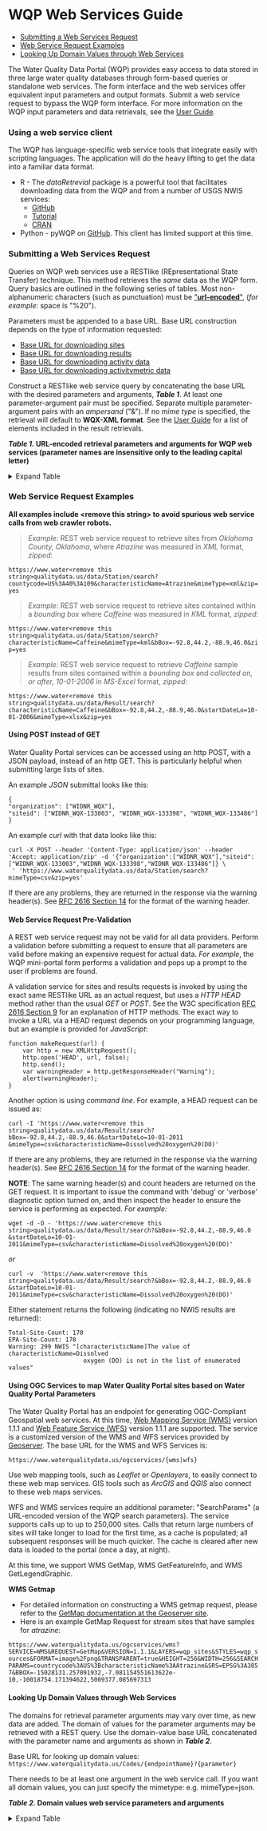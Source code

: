# **WQP Web Services Guide**

* [Submitting a Web Services Request](/server/wqp/markdownTextFiles/webservices_documentation.md#submitting-a-web-services-request)
* [Web Service Request Examples](/server/wqp/markdownTextFiles/webservices_documentation.md#web-service-request-examples)
* [Looking Up Domain Values through Web Services](/server/wqp/markdownTextFiles/webservices_documentation.md#looking-up-domain-values-through-web-services)

The Water Quality Data Portal (WQP) provides easy access to data stored in three large water quality databases through form-based queries or standalone web services. The form interface and the web services offer equivalent input parameters and output formats. Submit a web service request to bypass the WQP form interface. For more information on the WQP input parameters and data retrievals, see the [User Guide](http://www.waterqualitydata.us/portal_userguide.jsp).  

### **Using a web service client**

The WQP has language-specific web service tools that integrate easily with scripting languages. The application will do the heavy lifting to get the data into a familiar data format.

* R - The *dataRetrevial* package is a powerful tool that facilitates downloading data from the WQP and from a number of USGS NWIS services: 
    * [GitHub](https://github.com/USGS-R/dataRetrieval)
    * [Tutorial](https://owi.usgs.gov/R/dataRetrieval.html)
    * [CRAN](https://cran.r-project.org/web/packages/dataRetrieval/index.html)
* Python - pyWQP on [GitHub](https://github.com/USGS-CIDA/pyWQP). This client has limited support at this time.

### **Submitting a Web Services Request**

Queries on WQP web services use a RESTlike (REpresentational State Transfer) technique. This method retrieves the *same* data as the WQP form. Query basics are outlined in the following series of tables. Most non-alphanumeric characters (such as punctuation) must be ["**url-encoded**"](https://www.tutorialspoint.com/html/html_url_encoding.htm), (*for example*: space is "%20").

Parameters must be appended to a base URL. Base URL construction depends on the type of information requested:

* [Base URL for downloading sites](https://www.waterqualitydata.us/data/Station/search?)
* [Base URL for downloading results](https://www.waterqualitydata.us/data/Result/search?)
* [Base URL for downloading activity data](https://www.waterqualitydata.us/data/Activity/search?)
* [Base URL for downloading activitymetric data](https://www.waterqualitydata.us/data/ActivityMetric/search?)

Construct a RESTlike web service query by concatenating the base URL with the desired parameters and arguments, ***Table 1***.  At least one parameter-argument pair must be specified. Separate multiple parameter-argument pairs with an *ampersand* ("&"). If no *mime type* is specified, the retrieval will default to **WQX-XML format**. See the [User Guide](http://www.waterqualitydata.us/portal_userguide.jsp) for a list of elements included in the result retrievals.

***Table 1.* URL-encoded retrieval parameters and arguments for WQP web services (parameter names are insensitive only to the leading capital letter)**
<details>
  <summary>Expand Table</summary>

|    REST parameter   |                                                                                                                                                                                                                    Argument                                                                                                                                                                                                                    |                                                                                                                                                                                                                      Discussion                                                                                                                                                                                                                     |
|:-------------------:|:----------------------------------------------------------------------------------------------------------------------------------------------------------------------------------------------------------------------------------------------------------------------------------------------------------------------------------------------------------------------------------------------------------------------------------------------:|:---------------------------------------------------------------------------------------------------------------------------------------------------------------------------------------------------------------------------------------------------------------------------------------------------------------------------------------------------------------------------------------------------------------------------------------------------:|
| bBox                | *Western-most longitude, Southern-most latitude, Eastern-most longitude, and Northern-most longitudeseparated by commas, expressed in decimal degrees, WGS84, and longitudes west of Greenwich are negative. (Example: bBox=-92.8,44.2,-88.9,46.0)*                                                                                                                                                                                              | These four arguments are used together to form a quadrant of the Earth's surface for locating data-collection stations. Many stations outside the continental US do not have latitude and longitude referenced to WGS84 and therefore cannot be found using these parameters. Other stations are not associated with latitude and longitude due to Homeland Security concerns.                                                                      |   |
| lat                 | *Latitude for radial search, expressed in decimal degrees, WGS84*                                                                                                                                                                                                                                                                                                                                                                                 | These three arguments are used together to form a circle on the Earth's surface for locating data-collection stations. Many stations outside the continental US do not have latitude and longitude referenced to WGS84 and therefore cannot be found using these parameters.                                                                                                                                                                        |   |
| long                | *Longitude for radial search, expressed in decimal degrees, WGS84*                                                                                                                                                                                                                                                                                                                                                                               |                                                                                                                                                                                                                                                                                                                                                                                                                                                     |   |
| within              | *Distance for radial search, expressed in decimal miles*                                                                                                                                                                                                                                                                                                                                                                                         |                                                                                                                                                                                                                                                                                                                                                                                                                                                     |   |
| countrycode         | *Two-character Federal Information Processing Standard (FIPS) country code ([allowable values](https://www.waterqualitydata.us/portal_userguide/#WQPUserGuide-Domain_Value)).*                                                                                                                                                                                                                                                                                                                            | FIPS country codes were established by the [National Institute of Standards, publication 10-4](https://nvlpubs.nist.gov/nistpubs/Legacy/FIPS/fipspub10-4.pdf).                                                                                                                                                                                                                                                                                                                                                        |   |
| statecode           | *Two-character Federal Information Processing Standard (FIPS) country code, followed by a URL-encoded colon ("%3A"), followed by a two-digit FIPS state code. ([allowable values](https://www.waterqualitydata.us/portal_userguide/#WQPUserGuide-Domain_Value)).*                                                                                                                                                                                                                                           | FIPS state codes were established by the [National Institute of Standards, publication 5-2](https://nvlpubs.nist.gov/nistpubs/Legacy/FIPS/fipspub5-2.pdf).                                                                                                                                                                                                                                                                                                                                                          |   |
| countycode          | *Two-character Federal Information Processing Standard (FIPS) country code, followed by a URL-encoded colon ("%3A"), followed by a two-digit FIPS state code, followed by a URL-encoded colon ("%3A"), followed by a three-digit FIPS county code. ([allowable values](https://www.waterqualitydata.us/portal_userguide/#WQPUserGuide-Domain_Value)).*                                                                                                                                                     | FIPS county codes were established by the [National Institute of Standards, publication 6-4](https://nvlpubs.nist.gov/nistpubs/Legacy/FIPS/fipspub6-4.pdf).                                                                                                                                                                                                                                                                                                                                                         |   |
| siteType            | *One or more case-sensitive site types, separated by semicolons ([allowable values](https://www.waterqualitydata.us/portal_userguide/#WQPUserGuide-Domain_Value)).*                                                                                                                                                                                                                                                                                                                                  | Restrict retrieval to stations with specified site type (location in the hydrologic cycle). The MonitoringLocationTypeName for individual records may provide more detailed information about the type of individual stations.                                                                                                                                                                                                                      |   |
| organization        | *For USGS organization IDs, append an upper-case postal-service state abbreviation to "USGS-" to identify the USGS office managing the data collection station records. However, a few US states are serviced by one USGS office ([allowable values](https://www.waterqualitydata.us/portal_userguide/#WQPUserGuide-Domain_Value)).* (**USGS-MA** = Massachusetts and Rhode Island, **USGS-MD** = Maryland, Delaware, and the District of Columbia, **USGS-PR** = Caribbean Islands, **USGS-HI** = Pacific Islands). | USGS offices sometimes provide data for stations outside the political boundaries associated with the office's organization code. Use the statecode or countycode arguments to search for stations located within those political boundaries.                                                                                                                                                                                                       |   |
| siteid              | *Concatenate an agency code, a hyphen ("-"), and a site-identification number.*                                                                                                                                                                                                                                                                                                                                                                  | Each data collection station is assigned a unique site-identification number. Other agencies often use different site identification numbers for the same stations.                                                                                                                                                                                                                                                                                 |   |
| huc                 | *One or more eight-digit hydrologic units, delimited by semicolons.*                                                                                                                                                                                                                                                                                                                                                                             | Hydrologic unit codes identify surface watersheds. The [lists and maps of hydrologic units](http://water.usgs.gov/GIS/huc.html) are available from USGS.                                                                                                                                                                                                                                                                                                                                  |   |
| sampleMedia         | *One or more case-sensitive sample media, separated by semicolons ([allowable values](https://www.waterqualitydata.us/portal_userguide/#WQPUserGuide-Domain_Value)).*                                                                                                                                                                                                                                                                                                                              | Sample media are broad general classes, and may be subdivided in the retrieved data. Examine the data elements ActivityMediaName, ActivityMediaSubdivisionName, and ResultSampleFractionText for more detailed information.                                                                                                                                                                                                                         |   |
| characteristicType  | *One or more case-sensitive characteristic types (groupings) separated by semicolons ([allowable values](https://www.waterqualitydata.us/portal_userguide/#WQPUserGuide-Domain_Value)).*                                                                                                                                                                                                                                                                                                   | These groups will be expanded as part of the ongoing collaboration between USGS and USEPA.                                                                                                                                                                                                                                                                                                                                                          |   |
| characteristicName  | *One or more case-sensitive characteristic names, separated by semicolons ([allowable values](https://www.waterqualitydata.us/portal_userguide/#WQPUserGuide-Domain_Value)).*                                                                                                                                                                                                                                                                                                              | Characteristic names identify different types of environmental measurements. The names are derived from the USEPA [Substance Registry System](http://iaspub.epa.gov/sor_internet/registry/substreg/home/overview/home.do) (SRS). USGS uses parameter codes for the same purpose and has [associated most parameters](http://www.waterqualitydata.us/public_srsnames.jsp) to SRS names.                                                                                                                                                                                                  |   |
| pCode               | *One or more five-digit USGS parameter codes, separated by semicolons.*                                                                                                                                                                                                                                                                                                                                                                          |                                                                                                                                                                                                                                                                                                                                                                                                                                                     |   |
| activityId          | *One or more case-sensitive activity IDs, separated by semicolons.*                                                                                                                                                                                                                                                                                                                                                                              | Designator that uniquely identifies an activity within an organization.                                                                                                                                                                                                                                                                                                                                                                             |   |
| startDateLo         | *Date of earliest desired data-collection activity, expressed as MM-DD-YYYY*                                                                                                                                                                                                                                                                                                                                                                     | These two parameters, used together or individually, restrict the retrieval to data-collection activities within a range of dates.                                                                                                                                                                                                                                                                                                                  |   |
| startDateHi         | *Date of last desired data-collection activity, expressed as MM-DD-YYYY*                                                                                                                                                                                                                                                                                                                                                                         |                                                                                                                                                                                                                                                                                                                                                                                                                                                     |   |
| mimeType            | *xml*                                                                                                                                                                                                                                                                                                                                                                                                                                            | Output format is XML compatible with WQX-Outbound schema. This is the default format, and if a mimeType is not specified, the data will be in XML format.                                                                                                                                                                                                                                                                                            |   |
|                     | *xlsx*                                                                                                                                                                                                                                                                                                                                                                                                                                           | Output format is xlsx compatible with MS-Excel 2007 and greater.                                                                                                                                                                                                                                                                                                                                                                                     |   |
|                     | *csv*                                                                                                                                                                                                                                                                                                                                                                                                                                            | Output format is comma-separated columns.                                                                                                                                                                                                                                                                                                                                                                                                            |   |
|                     | *tsv\|tab*                                                                                                                                                                                                                                                                                                                                                                                                                                       | Output format is tab-separated columns.                                                                                                                                                                                                                                                                                                                                                                                                              |   |
|                     | *geojson*                                                                                                                                                                                                                                                                                                                                                                                                                                        | Output format is GeoJSON (JavaScript Object Notation).                                                                                                                                                                                                                                                                                                                                                                                                                           |   |
|                     | *kml*                                                                                                                                                                                                                                                                                                                                                                                                                                            | Output format is KML compatible with Google Earth. This option is not available for the results service.                                                                                                                                                                                                                                                                                                                                            |   |
|                     | *kmz*                                                                                                                                                                                                                                                                                                                                                                                                                                            | Output format is kmz, a compressed form of kml compatible with Google Earth. This option is not available for the results service.                                                                                                                                                                                                                                                                                                                  |   |
| Zip                 | *yes*                                                                                                                                                                                                                                                                                                                                                                                                                                            | Include the parameter to stream compressed data. Compression often greatly increases throughput, thus expediting the request. Kml files will be returned in the kml-specific zip format, .kmz.                                                                                                                                                                                                                                                      |   |
| providers           | *WQX\|NWIS\|STEWARDS ([allowable values](https://www.waterqualitydata.us/portal_userguide/#WQPUserGuide-Domain_Value)).*                                                                                                                                                                                                                                                                                                                                                                           | By default, requests are submitted to all the data providers. However, a particular provider may be specified using this parameter.                                                                                                                                                                                                                                                                                                                 |   |
| sorted              | *yes\|no*                                                                                                                                                                                                                                                                                                                                                                                                                                        | By default, tabular data are sorted by organization, monitoringLocationID, and (for results) activityID. However, sorting increases response time significantly, sometimes by orders of magnitude. If you are doing your own sorting after download, set sorted=no. For large downloads (over 5 million rows) sorting is disabled by default to ensure reasonable response times. XML requests are always sorted to accommodate the WQX data schema. |   |
| dataProfile         | *biological*                                                                                                                                                                                                                                                                                                                                                                                                                                     | Only affects results endpoint at this time. The biological dataProfile returns an extended set of columns that further describe biological data.                                                                                                                                                                                                                                                                                                     |   |
| **DEPRECATED COMMANDS** |                                                                                                                                                                                                                                                                                                                                                                                                                                                |                                                                                                                                                                                                                                                                                                                                                                                                                                                     |   |
| command.avoid       | *WQX\|NWIS*                                                                                                                                                                                                                                                                                                                                                                                                                                   | Deprecated! By default, requests are submitted to all the data providers. This deprecated command is replaced by "providers". To support legacy applications, command.avoid=NWIS maps to providers=EPA, and command.avoid=EPA maps to providers=NWIS.                                                                                                                                                                                          |   |
| mimeType            | *xls*                                                                                                                                                                                                                                                                                                                                                                                                                                            | Deprecated in favor of xlsx. The xls format had a limit of 63,000 rows, not practical for most wqp downloads.                                                                                                                                                                                                                                                                                                                                       |   |

</details>

### **Web Service Request Examples**

**All examples include \<remove this string> to avoid spurious web service calls from web crawler robots.**

>*Example:* REST web service request to retrieve sites from *Oklahoma County, Oklahoma*, where *Atrazine* was measured in *XML* format, *zipped*:

`https://www.water<remove this string>qualitydata.us/data/Station/search?countycode=US%3A40%3A109&characteristicName=Atrazine&mimeType=xml&zip=yes`

>*Example:* REST web service request to retrieve sites contained within a *bounding box* where *Caffeine* was measured in *KML* format, *zipped*:

`https://www.water<remove this string>qualitydata.us/data/Station/search?characteristicName=Caffeine&mimeType=kml&bBox=-92.8,44.2,-88.9,46.0&zip=yes` 

>*Example:* REST web service request to retrieve *Caffeine* sample results from sites contained within a *bounding box* and *collected on, or after, 10-01-2006* in *MS-Excel* format, *zipped*:

`https://www.water<remove this string>qualitydata.us/data/Result/search?characteristicName=Caffeine&bBox=-92.8,44.2,-88.9,46.0&startDateLo=10-01-2006&mimeType=xlsx&zip=yes` 

#### **Using POST instead of GET**

Water Quality Portal services can be accessed using an http POST, with a JSON payload, instead of an http GET. This is particularly helpful when submitting large lists of sites.

An example *JSON* submittal looks like this:

```
{
"organization": ["WIDNR_WQX"],
"siteid": ["WIDNR_WQX-133003", "WIDNR_WQX-133398", "WIDNR_WQX-133486"]
}
```

An example *curl* with that data looks like this:

```
curl -X POST --header 'Content-Type: application/json' --header 'Accept: application/zip' -d '{"organization":["WIDNR_WQX"],"siteid":["WIDNR_WQX-133003","WIDNR_WQX-133398","WIDNR_WQX-133486"]} \ 
 ' 'https://www.waterqualitydata.us/data/Station/search?mimeType=csv&zip=yes'
 ```

If there are any problems, they are returned in the response via the warning header(s). See [RFC 2616 Section 14](http://www.w3.org/Protocols/rfc2616/rfc2616-sec14.html#sec14.46) for the format of the warning header. 

#### **Web Service Request Pre-Validation**

A REST web service request may not be valid for all data providers. Perform a validation before submitting a request to ensure that all parameters are valid before making an expensive request for actual data. *For example*, the WQP mini-portal form performs a validation and pops up a prompt to the user if problems are found.

A validation service for sites and results requests is invoked by using the exact same RESTlike URL as an actual request, but uses a *HTTP HEAD* method rather than the usual *GET* or *POST*. See the W3C specification [RFC 2616 Section 9](http://www.w3.org/Protocols/rfc2616/rfc2616-sec9.html) for an explanation of HTTP methods. The exact way to invoke a URL via a HEAD request depends on your programming language, but an example is provided for *JavaScript*:

```
function makeRequest(url) {
  	var http = new XMLHttpRequest();
  	http.open('HEAD', url, false);
  	http.send();
  	var warningHeader = http.getResponseHeader("Warning");
  	alert(warningHeader);
}
```

Another option is using *command line*. For example, a HEAD request can be issued as:

```
curl -I 'https://www.water<remove this string>qualitydata.us/data/Result/search?bBox=-92.8,44.2,-88.9,46.0&startDateLo=10-01-2011 &mimeType=csv&characteristicName=Dissolved%20oxygen%20(DO)' 
```

If there are any problems, they are returned in the response via the warning header(s). See [RFC 2616 Section 14](http://www.w3.org/Protocols/rfc2616/rfc2616-sec14.html#sec14.46) for the format of the warning header. 

**NOTE**: The same warning header(s) and count headers are returned on the GET request. It is important to issue the command with 'debug' or 'verbose' diagnostic option turned on, and then inspect the header to ensure the service is performing as expected. *For example:*

```
wget -d -O - 'https://www.water<remove this string>qualitydata.us/data/Result/search?&bBox=-92.8,44.2,-88.9,46.0 &startDateLo=10-01-2011&mimeType=csv&characteristicName=Dissolved%20oxygen%20(DO)'
```

*or*

```
curl -v  'https://www.water<remove this string>qualitydata.us/data/Result/search?&bBox=-92.8,44.2,-88.9,46.0 &startDateLo=10-01-2011&mimeType=csv&characteristicName=Dissolved%20oxygen%20(DO)'
```

Either statement returns the following (indicating no NWIS results are returned):

```
Total-Site-Count: 170
EPA-Site-Count: 170
Warning: 299 NWIS "[characteristicName]The value of characteristicName=Dissolved 
                     oxygen (DO) is not in the list of enumerated values"
```

#### **Using OGC Services to map Water Quality Portal sites based on Water Quality Portal Parameters**

The Water Quality Portal has an endpoint for generating OGC-Compliant Geospatial web services. At this time, [Web Mapping Service (WMS)](http://docs.geoserver.org/stable/en/user/services/wms/reference.html) version 1.1.1 and [Web Feature Service (WFS)](http://docs.geoserver.org/stable/en/user/services/wfs/reference.html) version 1.1.1 are supported. The service is a customized version of the WMS and WFS services provided by [Geoserver](http://www.geoserver.org/). The base URL for the WMS and WFS Services is: 

`https://www.waterqualitydata.us/ogcservices/{wms|wfs}`

Use web mapping tools, such as *Leaflet* or *Openlayers*, to easily connect to these web map services. GIS tools such as *ArcGIS* and *QGIS* also connect to these web maps services.

WFS and WMS services require an additional parameter: "SearchParams" (a URL-encoded version of the WQP search parameters). The service supports calls up to up to 250,000 sites. Calls that return large numbers of sites will take longer to load for the first time, as a cache is populated; all subsequent responses will be much quicker. The cache is cleared after new data is loaded to the portal (once a day, at night).

At this time, we support WMS GetMap, WMS GetFeatureInfo, and WMS GetLegendGraphic.

**WMS Getmap** 
* For detailed information on constructing a WMS getmap request, please refer to the [GetMap documentation at the Geoserver site](http://docs.geoserver.org/stable/en/user/services/wms/reference.html#getmap).  
* Here is an example GetMap Request for stream sites that have samples for *atrazine*:

`https://www.waterqualitydata.us/ogcservices/wms?SERVICE=WMS&REQUEST=GetMap&VERSION=1.1.1&LAYERS=wqp_sites&STYLES=wqp_sources&FORMAT=image%2Fpng&TRANSPARENT=true&HEIGHT=256&WIDTH=256&SEARCHPARAMS=countrycode%3AUS%3BcharacteristicName%3AAtrazine&SRS=EPSG%3A3857&BBOX=-15028131.257091932,-7.081154551613622e-10,-10018754.171394622,5009377.085697313`

#### **Looking Up Domain Values through Web Services**

The domains for retrieval parameter arguments may vary over time, as new data are added. The domain of values for the parameter arguments may be retrieved with a REST query. Use the domain-value base URL concatenated with the parameter name and arguments as shown in ***Table 2***.

Base URL for looking up domain values: `https://www.waterqualitydata.us/Codes/{endpointName}?{parameter}`

There needs to be at least one argument in the web service call. If you want all domain values, you can just specify the mimetype: e.g. mimeType=json.

***Table 2.* Domain values web service parameters and arguments**
<details>
  <summary>Expand Table</summary>

|                                 {endpointName}                                | REST parameter |                    Argument                   |                                                                       Discussion                                                                       |                                               Example                                               |
|:-----------------------------------------------------------------------------:|:--------------:|:---------------------------------------------:|:------------------------------------------------------------------------------------------------------------------------------------------------------:|:---------------------------------------------------------------------------------------------------:|
| Common parameters for all domain values web services                          | mimeType       | xml\|json                                     | returns either XML or json. Default is xml                                                                                                             | [https://waterqualitydata.us/Codes/characteristicname?text=ph&pagesize=20&pagenumber=1&mimeType=json](https://waterqualitydata.us/Codes/characteristicname?text=ph&pagesize=20&pagenumber=1&mimeType=json) |   |
|                                                                               | pagenumber     | page number (1,2 etc)                         | allows for results to be paginated (especially useful for endpoints with many valid responses, allows for infinite scrolling). Use along with pagesize |                                                                                                     |   |
|                                                                               | pagesize       | e.g. 20                                       | number of results to return per page                                                                                                                   |                                                                                                     |   |
|                                                                               | text           | e.g. ph                                       | text to match to endpoint results. This is straight string matching. When the text parameter is used, the results are returned sorted by length        |                                                                                                     |   |
| **Endpoints with unique query parameters in addition to common query parameters** |                |                                               |                                                                                                                                                        |                                                                                                     |   |
| countrycode                                                                   |                |                                               | FIPS country codes                                                                                                                                     |                                                                                                     |   |
| statecode                                                                     | countrycode    | A FIPS country code (e.g. US)                 | FIPS state codes. A FIPS country code argument is appended so that the URL ends as /statecode?countrycode=US                                           | [https://www.waterqualitydata.us/Codes/statecode?countrycode=US](https://www.waterqualitydata.us/Codes/statecode?countrycode=US)                                      |   |
| countycode                                                                    | statecode      | A FIPS statecode (e.g. statecode=US:01;US:04) | FIPS county codes. A FIPS statecode argument is appended so that the URL ends as /countycode?statecode=US:01;US:04                                     | [https://www.waterqualitydata.us/Codes/countycode?statecode=US:01;US:04](https://www.waterqualitydata.us/Codes/countycode?statecode=US:01;US:04)                              |   |
| Sitetype                                                                      |                |                                               | Available site types                                                                                                                                   | [https://www.waterqualitydata.us/Codes/Sitetype?mimeType=json](https://www.waterqualitydata.us/Codes/Sitetype?mimeType=json)                                        |   |
| Organization                                                                  |                |                                               | Available organization IDs                                                                                                                             | [https://www.waterqualitydata.us/Codes/Organization?mimeType=xml](https://www.waterqualitydata.us/Codes/Organization?mimeType=xml)                                     |   |
| Samplemedia                                                                   |                |                                               | Sample media                                                                                                                                           | [https://www.waterqualitydata.us/Codes/Samplemedia?mimeType=xml](https://www.waterqualitydata.us/Codes/Samplemedia?mimeType=xml)                                      |   |
| Characteristictype                                                            |                |                                               | Characteristic types (groups)                                                                                                                          | [https://www.waterqualitydata.us/Codes/Characteristictype?mimeType=xml](https://www.waterqualitydata.us/Codes/Characteristictype?mimeType=xml)                               |   |
| Characteristicname                                                            |                |                                               | Characteristic names. A good choice for using paginated results so that hundreds of results are not returned                                          | [https://www.waterqualitydata.us/Codes/Characteristicname?mimeType=xml](https://www.waterqualitydata.us/Codes/Characteristicname?mimeType=xml)                               |   |
| providers                                                                     |                |                                               | The names of the Data Sources for the Water Quality Portal                                                                                             | [https://www.waterqualitydata.us/Codes/providers?mimeType=xml](https://www.waterqualitydata.us/Codes/providers?mimeType=xml)                                        |   |

</details>